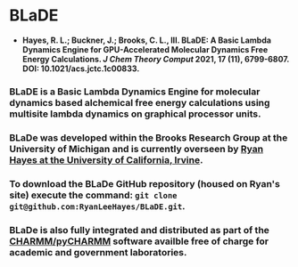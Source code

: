 # BLaDE
  - __Hayes, R. L.; Buckner, J.; Brooks, C. L., III. BLaDE: A Basic Lambda Dynamics Engine for GPU-Accelerated Molecular Dynamics Free Energy Calculations. *J Chem Theory Comput* 2021, 17 (11), 6799-6807. DOI: 10.1021/acs.jctc.1c00833.__

### BLaDE is a Basic Lambda Dynamics Engine for molecular dynamics based alchemical free energy calculations using multisite lambda dynamics on graphical processor units.
### BLaDe was developed within the Brooks Research Group at the University of Michigan and is currently overseen by [Ryan Hayes at the University of California, Irvine](https://github.com/RyanLeeHayes).
### To download the BLaDe GitHub repository (housed on Ryan's site) execute the command: `git clone git@github.com:RyanLeeHayes/BLaDE.git`.
### BLaDe is also fully integrated and distributed as part of the [CHARMM/pyCHARMM](https://charmm.chemistry.harvard.edu/main.php) software availble free of charge for academic and government laboratories.
